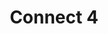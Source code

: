 ---
title: "Connect 4"
permalink: /projects/connect-4
layout: project
description: "An AI bot that you can compete again in Connect 4. Developed using the Minimax algorithm the AI can look up to 7 states into the future."
image: "/assets/images/connect_4.png"
technologies:
  - name: "Python"
    icon: "/assets/icons/python.svg"
  - name: "AI"
    icon: "/assets/icons/brain.svg"
  - name: "Pygame"
    icon: "/assets/icons/game.svg"
github: "https://github.com/GWStuart/PythonProjects/tree/main/Connect-4"
features:
  - text: "Implementation of a MiniMax AI model"
  - text: "Looks up to 7 moves in the future"
  - text: "Programmed in Python with Pygame for the GUI"
# screenshots:
order: 4
---